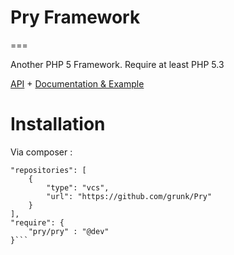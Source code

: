 # Pry Framework
===

Another PHP 5 Framework. Require at least PHP 5.3
  
 [API](http://pry.oroger.fr/api/)
 +
 [Documentation & Example](http://pry.oroger.fr/doc/)

# Installation
Via composer : 

```
"repositories": [
    {
        "type": "vcs",
        "url": "https://github.com/grunk/Pry"
    }
],
"require": {
    "pry/pry" : "@dev"
}```